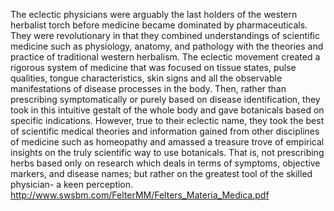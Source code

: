 The eclectic physicians were arguably the last holders of the western herbalist torch before medicine became dominated by pharmaceuticals. They were revolutionary in that they combined understandings of scientific medicine such as physiology, anatomy, and pathology with the theories and practice of traditional western herbalism. The eclectic movement created a rigorous system of medicine that was focused on tissue states, pulse qualities, tongue characteristics, skin signs and all the observable manifestations of disease processes in the body. Then, rather than prescribing symptomatically or purely based on disease identification, they took in this intuitive gestalt of the whole body and gave botanicals based on specific indications. However, true to their eclectic name, they took the best of scientific medical theories and information gained from other disciplines of medicine such as homeopathy and amassed a treasure trove of empirical insights on the truly scientific way to use botanicals. That is, not prescribing herbs based only on research which deals in terms of symptoms, objective markers, and disease names; but rather on the greatest tool of the skilled physician- a keen perception.
http://www.swsbm.com/FelterMM/Felters_Materia_Medica.pdf